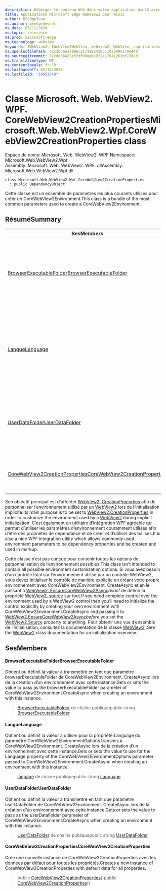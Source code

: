 ```yaml
---
description: Héberger le contenu Web dans votre application Win32 avec le contrôle Microsoft Edge WebView2
title: Applications Microsoft Edge WebView2 pour Win32
author: MSEdgeTeam
ms.author: msedgedevrel
ms.date: 05/12/2020
ms.topic: reference
ms.prod: microsoft-edge
ms.technology: webview
keywords: IWebView2, IWebView2WebView, webview2, WebView, applications Win32, Win32, Edge, ICoreWebView2, ICoreWebView2Controller, contrôle de navigateur, html Edge
ms.openlocfilehash: d2c3b3ee179dec217418241031142549d170e440
ms.sourcegitcommit: 07cda56425e5fdf90eeb3972e17041261bf720cd
ms.translationtype: MT
ms.contentlocale: fr-FR
ms.lasthandoff: 05/14/2020
ms.locfileid: "10653249"
---
```

# <span data-ttu-id="b9ffb-104">Classe Microsoft. Web. WebView2. WPF. CoreWebView2CreationProperties</span><span class="sxs-lookup"><span data-stu-id="b9ffb-104">Microsoft.Web.WebView2.Wpf.CoreWebView2CreationProperties class</span></span> 

<span data-ttu-id="b9ffb-105">Espace de noms: Microsoft. Web. WebView2. WPF </span><span class="sxs-lookup"><span data-stu-id="b9ffb-105">Namespace: Microsoft.Web.WebView2.Wpf</span></span>\
<span data-ttu-id="b9ffb-106">Assembly: Microsoft. Web. WebView2. WPF. dll</span><span class="sxs-lookup"><span data-stu-id="b9ffb-106">Assembly: Microsoft.Web.WebView2.Wpf.dll</span></span>

```
class Microsoft.Web.WebView2.Wpf.CoreWebView2CreationProperties
  : public DependencyObject
```

<span data-ttu-id="b9ffb-107">Cette classe est un ensemble de paramètres les plus courants utilisés pour créer un CoreWebView2Environment.</span><span class="sxs-lookup"><span data-stu-id="b9ffb-107">This class is a bundle of the most common parameters used to create a CoreWebView2Environment.</span></span>

## <span data-ttu-id="b9ffb-108">Résumé</span><span class="sxs-lookup"><span data-stu-id="b9ffb-108">Summary</span></span>

 <span data-ttu-id="b9ffb-109">Ses</span><span class="sxs-lookup"><span data-stu-id="b9ffb-109">Members</span></span>                        | <span data-ttu-id="b9ffb-110">Descriptions</span><span class="sxs-lookup"><span data-stu-id="b9ffb-110">Descriptions</span></span>
--------------------------------|---------------------------------------------
[<span data-ttu-id="b9ffb-111">BrowserExecutableFolder</span><span class="sxs-lookup"><span data-stu-id="b9ffb-111">BrowserExecutableFolder</span></span>](#browserexecutablefolder) | <span data-ttu-id="b9ffb-112">Obtient ou définit la valeur à transmettre en tant que paramètre browserExecutableFolder de CoreWebView2Environment. CreateAsync lors de la création d’un environnement avec cette instance.</span><span class="sxs-lookup"><span data-stu-id="b9ffb-112">Gets or sets the value to pass as the browserExecutableFolder parameter of CoreWebView2Environment.CreateAsync when creating an environment with this instance.</span></span>
[<span data-ttu-id="b9ffb-113">Langue</span><span class="sxs-lookup"><span data-stu-id="b9ffb-113">Language</span></span>](#language) | <span data-ttu-id="b9ffb-114">Obtient ou définit la valeur à utiliser pour la propriété Language du paramètre CoreWebView2EnvironmentOptions transmis à CoreWebView2Environment. CreateAsync lors de la création d’un environnement avec cette instance.</span><span class="sxs-lookup"><span data-stu-id="b9ffb-114">Gets or sets the value to use for the Language property of the CoreWebView2EnvironmentOptions parameter passed to CoreWebView2Environment.CreateAsync when creating an environment with this instance.</span></span>
[<span data-ttu-id="b9ffb-115">UserDataFolder</span><span class="sxs-lookup"><span data-stu-id="b9ffb-115">UserDataFolder</span></span>](#userdatafolder) | <span data-ttu-id="b9ffb-116">Obtient ou définit la valeur à transmettre en tant que paramètre userDataFolder de CoreWebView2Environment. CreateAsync lors de la création d’un environnement avec cette instance.</span><span class="sxs-lookup"><span data-stu-id="b9ffb-116">Gets or sets the value to pass as the userDataFolder parameter of CoreWebView2Environment.CreateAsync when creating an environment with this instance.</span></span>
[<span data-ttu-id="b9ffb-117">CoreWebView2CreationProperties</span><span class="sxs-lookup"><span data-stu-id="b9ffb-117">CoreWebView2CreationProperties</span></span>](#corewebview2creationproperties) | <span data-ttu-id="b9ffb-118">Crée une nouvelle instance de CoreWebView2CreationProperties avec les données par défaut pour toutes les propriétés.</span><span class="sxs-lookup"><span data-stu-id="b9ffb-118">Creates a new instance of CoreWebView2CreationProperties with default data for all properties.</span></span>

<span data-ttu-id="b9ffb-119">Son objectif principal est d’affecter [WebView2. CreationProperties](microsoft-web-webview2-wpf-webview2.md) afin de personnaliser l’environnement utilisé par un [WebView2](microsoft-web-webview2-wpf-webview2.md) lors de l’initialisation implicite.</span><span class="sxs-lookup"><span data-stu-id="b9ffb-119">Its main purpose is to be set to [WebView2.CreationProperties](microsoft-web-webview2-wpf-webview2.md) in order to customize the environment used by a [WebView2](microsoft-web-webview2-wpf-webview2.md) during implicit initialization.</span></span> <span data-ttu-id="b9ffb-120">C’est également un utilitaire d’intégration WPF agréable qui permet d’utiliser les paramètres d’environnement couramment utilisés afin d’être des propriétés de dépendance et de créer et d’utiliser des balises.</span><span class="sxs-lookup"><span data-stu-id="b9ffb-120">It is also a nice WPF integration utility which allows commonly used environment parameters to be dependency properties and be created and used in markup.</span></span>

<span data-ttu-id="b9ffb-121">Cette classe n’est pas conçue pour contenir toutes les options de personnalisation de l’environnement possibles.</span><span class="sxs-lookup"><span data-stu-id="b9ffb-121">This class isn't intended to contain all possible environment customization options.</span></span> <span data-ttu-id="b9ffb-122">Si vous avez besoin d’un contrôle total sur l’environnement utilisé par un contrôle WebView2, vous devez initialiser le contrôle de manière explicite en créant votre propre environnement avec CoreWebView2Environment. CreateAsync et en le passant à [WebView2. EnsureCoreWebView2Async](microsoft-web-webview2-wpf-webview2.md)*avant* de définir la propriété [WebView2. source](microsoft-web-webview2-wpf-webview2.md) sur tout.</span><span class="sxs-lookup"><span data-stu-id="b9ffb-122">If you need complete control over the environment used by a WebView2 control then you'll need to initialize the control explicitly by creating your own environment with CoreWebView2Environment.CreateAsync and passing it to [WebView2.EnsureCoreWebView2Async](microsoft-web-webview2-wpf-webview2.md)*before* you set the [WebView2.Source](microsoft-web-webview2-wpf-webview2.md) property to anything.</span></span> <span data-ttu-id="b9ffb-123">Pour obtenir une vue d’ensemble de l’initialisation, consultez la documentation de la classe [WebView2](microsoft-web-webview2-wpf-webview2.md) .</span><span class="sxs-lookup"><span data-stu-id="b9ffb-123">See the [WebView2](microsoft-web-webview2-wpf-webview2.md) class documentation for an initialization overview.</span></span>

## <span data-ttu-id="b9ffb-124">Ses</span><span class="sxs-lookup"><span data-stu-id="b9ffb-124">Members</span></span>

#### <span data-ttu-id="b9ffb-125">BrowserExecutableFolder</span><span class="sxs-lookup"><span data-stu-id="b9ffb-125">BrowserExecutableFolder</span></span> 

<span data-ttu-id="b9ffb-126">Obtient ou définit la valeur à transmettre en tant que paramètre browserExecutableFolder de CoreWebView2Environment. CreateAsync lors de la création d’un environnement avec cette instance.</span><span class="sxs-lookup"><span data-stu-id="b9ffb-126">Gets or sets the value to pass as the browserExecutableFolder parameter of CoreWebView2Environment.CreateAsync when creating an environment with this instance.</span></span>

> <span data-ttu-id="b9ffb-127">[BrowserExecutableFolder](#browserexecutablefolder) de chaîne publique</span><span class="sxs-lookup"><span data-stu-id="b9ffb-127">public string [BrowserExecutableFolder](#browserexecutablefolder)</span></span>

#### <span data-ttu-id="b9ffb-128">Langue</span><span class="sxs-lookup"><span data-stu-id="b9ffb-128">Language</span></span> 

<span data-ttu-id="b9ffb-129">Obtient ou définit la valeur à utiliser pour la propriété Language du paramètre CoreWebView2EnvironmentOptions transmis à CoreWebView2Environment. CreateAsync lors de la création d’un environnement avec cette instance.</span><span class="sxs-lookup"><span data-stu-id="b9ffb-129">Gets or sets the value to use for the Language property of the CoreWebView2EnvironmentOptions parameter passed to CoreWebView2Environment.CreateAsync when creating an environment with this instance.</span></span>

> <span data-ttu-id="b9ffb-130">[langage](#language) de chaîne publique</span><span class="sxs-lookup"><span data-stu-id="b9ffb-130">public string [Language](#language)</span></span>

#### <span data-ttu-id="b9ffb-131">UserDataFolder</span><span class="sxs-lookup"><span data-stu-id="b9ffb-131">UserDataFolder</span></span> 

<span data-ttu-id="b9ffb-132">Obtient ou définit la valeur à transmettre en tant que paramètre userDataFolder de CoreWebView2Environment. CreateAsync lors de la création d’un environnement avec cette instance.</span><span class="sxs-lookup"><span data-stu-id="b9ffb-132">Gets or sets the value to pass as the userDataFolder parameter of CoreWebView2Environment.CreateAsync when creating an environment with this instance.</span></span>

> <span data-ttu-id="b9ffb-133">[UserDataFolder](#userdatafolder) de chaîne publique</span><span class="sxs-lookup"><span data-stu-id="b9ffb-133">public string [UserDataFolder](#userdatafolder)</span></span>

#### <span data-ttu-id="b9ffb-134">CoreWebView2CreationProperties</span><span class="sxs-lookup"><span data-stu-id="b9ffb-134">CoreWebView2CreationProperties</span></span> 

<span data-ttu-id="b9ffb-135">Crée une nouvelle instance de CoreWebView2CreationProperties avec les données par défaut pour toutes les propriétés.</span><span class="sxs-lookup"><span data-stu-id="b9ffb-135">Creates a new instance of CoreWebView2CreationProperties with default data for all properties.</span></span>

> <span data-ttu-id="b9ffb-136">public [CoreWebView2CreationProperties](#corewebview2creationproperties)()</span><span class="sxs-lookup"><span data-stu-id="b9ffb-136">public  [CoreWebView2CreationProperties](#corewebview2creationproperties)()</span></span>

